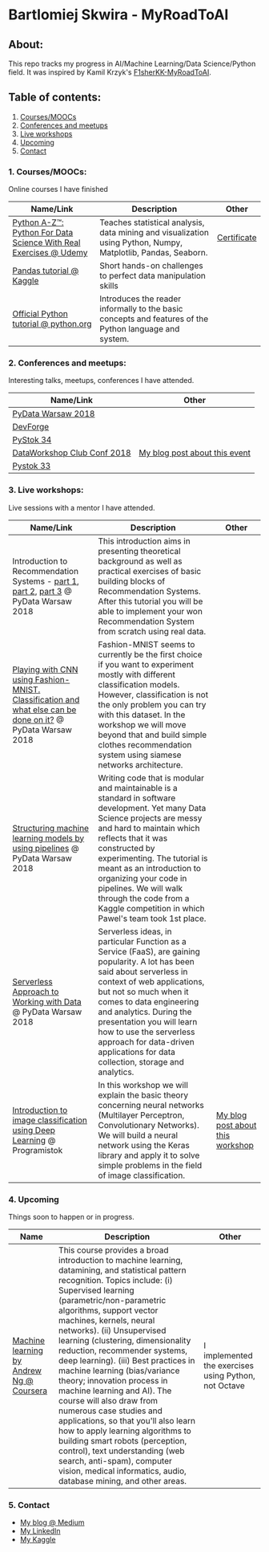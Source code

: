 # Bartlomiej Skwira - MyRoadToAI

## About:
This repo tracks my progress in AI/Machine Learning/Data Science/Python field. It was inspired by Kamil Krzyk's [F1sherKK-MyRoadToAI](https://github.com/FisherKK/F1sherKK-MyRoadToAI).  

## Table of contents:

1. [Courses/MOOCs](https://github.com/BartlomiejSkwira/MyRoadToAI#1-courses)
2. [Conferences and meetups](https://github.com/BartlomiejSkwira/MyRoadToAI#2-conferences-and-meetups)
3. [Live workshops](https://github.com/BartlomiejSkwira/MyRoadToAI#3-live-workshops)
4. [Upcoming](https://github.com/BartlomiejSkwira/MyRoadToAI#4-upcoming)
5. [Contact](https://github.com/BartlomiejSkwira/MyRoadToAI#5-contact)


### 1. Courses/MOOCs:
Online courses I have finished

Name/Link | Description |  Other
-----|-------------|------
[Python A-Z™: Python For Data Science With Real Exercises @ Udemy](https://www.udemy.com/python-coding/learn/v4/overview) | Teaches statistical analysis, data mining and visualization using Python, Numpy, Matplotlib, Pandas, Seaborn. | [Certificate](https://www.udemy.com/certificate/UC-CI7PT7QR)
[Pandas tutorial @ Kaggle](https://www.kaggle.com/learn/pandas) | Short hands-on challenges to perfect data manipulation skills | |
[Official Python tutorial @ python.org](https://docs.python.org/3/tutorial/) | Introduces the reader informally to the basic concepts and features of the Python language and system. | |

### 2. Conferences and meetups:
Interesting talks, meetups, conferences I have attended.

Name/Link |  Other
-----|------
| [PyData Warsaw 2018](https://pydata.org/warsaw2018/) ||
| [DevForge](https://www.facebook.com/events/2155928724727596/) ||
| [PyStok 34](https://www.facebook.com/events/161588124780347/) ||
| [DataWorkshop Club Conf 2018](http://conf.dataworkshop.eu/) | [My blog post about this event](https://medium.com/@BartekSkwira/data-workshop-club-conf-how-all-it-conferences-should-be-made-1aaff7eb7402) |
| [Pystok 33](https://www.facebook.com/pg/PyStok/events/?ref=page_internal) ||

### 3. Live workshops:
Live sessions with a mentor I have attended.

Name/Link | Description |  Other
-----|-------------|------
| Introduction to Recommendation Systems - [part 1](https://pydata.org/warsaw2018/schedule/presentation/58/), [part 2](https://pydata.org/warsaw2018/schedule/presentation/59/), [part 3](https://pydata.org/warsaw2018/schedule/presentation/60/) @ PyData Warsaw 2018 | This introduction aims in presenting theoretical background as well as practical exercises of basic building blocks of Recommendation Systems. After this tutorial you will be able to implement your won Recommendation System from scratch using real data. ||
| [Playing with CNN using Fashion-MNIST. Classification and what else can be done on it?](https://pydata.org/warsaw2018/schedule/presentation/62/)  @ PyData Warsaw 2018 | Fashion-MNIST seems to currently be the first choice if you want to experiment mostly with different classification models. However, classification is not the only problem you can try with this dataset. In the workshop we will move beyond that and build simple clothes recommendation system using siamese networks architecture. ||
| [Structuring machine learning models by using pipelines](https://pydata.org/warsaw2018/schedule/presentation/45/) @ PyData Warsaw 2018 | Writing code that is modular and maintainable is a standard in software development. Yet many Data Science projects are messy and hard to maintain which reflects that it was constructed by experimenting. The tutorial is meant as an introduction to organizing your code in pipelines. We will walk through the code from a Kaggle competition in which Pawel's team took 1st place. ||
| [Serverless Approach to Working with Data](https://pydata.org/warsaw2018/schedule/presentation/61/) @ PyData Warsaw 2018 | Serverless ideas, in particular Function as a Service (FaaS), are gaining popularity. A lot has been said about serverless in context of web applications, but not so much when it comes to data engineering and analytics. During the presentation you will learn how to use the serverless approach for data-driven applications for data collection, storage and analytics. ||
| [Introduction to image classification using Deep Learning](https://bpnt.bialystok.pl/PL/spolecznosc-bpn-t/startup-kalendarz/warsztaty-w-ramach-programistoku-w-bpn-t) @ Programistok | In this workshop we will explain the basic theory concerning neural networks (Multilayer Perceptron, Convolutionary Networks). We will build a neural network using the Keras library and apply it to solve simple problems in the field of image classification. | [My blog post about this workshop](https://blog.goodaudience.com/intro-to-image-classification-with-deep-learning-workshop-with-kamil-krzyk-programistok-78a97ce8cdda?gi=90a0defd296c)

### 4. Upcoming
Things soon to happen or in progress.

Name | Description | Other
----------|----------|------------|
| [Machine learning by Andrew Ng @ Coursera](https://www.coursera.org/learn/machine-learning) | This course provides a broad introduction to machine learning, datamining, and statistical pattern recognition. Topics include: (i) Supervised learning (parametric/non-parametric algorithms, support vector machines, kernels, neural networks). (ii) Unsupervised learning (clustering, dimensionality reduction, recommender systems, deep learning). (iii) Best practices in machine learning (bias/variance theory; innovation process in machine learning and AI). The course will also draw from numerous case studies and applications, so that you'll also learn how to apply learning algorithms to building smart robots (perception, control), text understanding (web search, anti-spam), computer vision, medical informatics, audio, database mining, and other areas. | I implemented the exercises using Python, not Octave


### 5. Contact
- [My blog @ Medium](https://medium.com/@BartekSkwira)
- [My LinkedIn](https://www.linkedin.com/in/bartlomiejskwira/)
- [My Kaggle](https://www.kaggle.com/bartekskwira)
